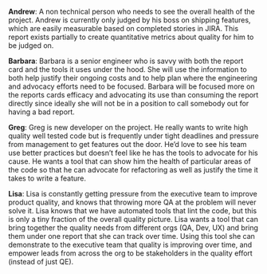**Andrew**: A non technical person who needs to see the overall health of the project. Andrew is currently only judged by his boss on shipping features, which are easily measurable based on completed stories in JIRA. This report exists partially to create quantitative metrics about quality for him to be judged on.

**Barbara**: Barbara is a senior engineer who is savvy with both the report card and the tools it uses under the hood. She will use the information to both help justify their ongoing costs and to help plan where the engineering and advocacy efforts need to be focused. Barbara will be focused more on the reports cards efficacy and advocating its use than consuming the report directly since ideally she will not be in a position to call somebody out for having a bad report.

**Greg**: Greg is new developer on the project. He really wants to write high quality well tested code but is frequently under tight deadlines and pressure from management to get features out the door. He’d love to see his team use better practices but doesn’t feel like he has the tools to advocate for his cause. He wants a tool that can show him the health of particular areas of the code so that he can advocate for refactoring as well as justify the time it takes to write a feature.

**Lisa**: Lisa is constantly getting pressure from the executive team to improve product quality, and knows that throwing more QA at the problem will never solve it. Lisa knows that we have automated tools that lint the code, but this is only a tiny fraction of the overall quality picture. Lisa wants a tool that can bring together the quality needs from different orgs (QA, Dev, UX) and bring them under one report that she can track over time. Using this tool she can demonstrate to the executive team that quality is improving over time, and empower leads from across the org to be stakeholders in the quality effort (instead of just QE).
